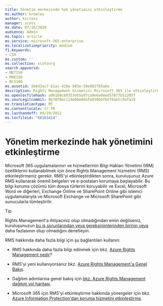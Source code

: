 ```yaml
---
title: Yönetim merkezinde hak yönetimini etkinleştirme
ms.author: krowley
author: kccross
manager: scotv
ms.date: 07/16/2020
audience: Admin
ms.topic: article
ms.service: microsoft-365-enterprise
ms.localizationpriority: medium
f1.keywords:
- CSH
ms.custom: ''
ms.collection: scotvorg
search.appverid:
- MET150
- MOE150
- BCS160
ms.assetid: 5b6d3ac7-b1ac-428e-b03e-50e882f85a6e
description: Rights Management hizmetini Microsoft 365 ile etkinleştirme ve kullanma.
ms.openlocfilehash: ad61b8cb0353eb5a97ca9e6adeed57877b52205f
ms.sourcegitcommit: 0b7070ec119e00e0dafe030bbfbef0ae5c9afa19
ms.translationtype: MT
ms.contentlocale: tr-TR
ms.lasthandoff: 09/29/2022
ms.locfileid: "68163414"
---
```

# <a name="activate-rights-management-in-the-admin-center"></a>Yönetim merkezinde hak yönetimini etkinleştirme

Microsoft 365 uygulamalarının ve hizmetlerinin Bilgi Hakları Yönetimi (IRM) özelliklerini kullanabilmek için önce Rights Management hizmetini (RMS) etkinleştirmeniz gerekir. RMS'yi etkinleştirdikten sonra, kuruluşunuz Azure RMS kullanarak önemli belgeleri ve e-postaları korumaya başlayabilir. Bu bilgi koruma çözümü tüm dosya türlerini koruyabilir ve Excel, Microsoft Word ve diğerleri, Exchange Online ve SharePoint Online gibi istemci uygulamalarıyla ve Microsoft Exchange ve Microsoft SharePoint gibi sunucularla tümleştirilir.
  
> [!TIP]
> Rights Management'a ihtiyacınız olup olmadığından emin değilseniz, kuruluşunuzun [bu iş sorunlarından veya gereksinimlerinden birinin veya](/azure/information-protection/what-is-azure-rms#business-problems-solved-by-azure-rights-management) daha fazlasının olup olmadığını denetleyin. 
  
RMS hakkında daha fazla bilgi için şu bağlantıları kullanın:
  
- RMS hakkında daha fazla bilgi edinmek için bkz. [Azure Rights Management nedir](/rights-management/understand-explore/what-is-azure-rms)?

- RMS'yi yeni kullanıyorsanız bkz. [Azure Rights Management'a Genel Bakış](/rights-management/understand-explore/azure-rights-management).

- Dağıtım adımlarına genel bakış için [bkz. Azure Rights Management dağıtım yol haritası](/rights-management/plan-design/deployment-roadmap).

- Microsoft 365 için RMS'yi etkinleştirme hakkında yönergeler için bkz. [Azure Information Protection'dan koruma hizmetini etkinleştirme](/azure/information-protection/activate-service).